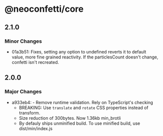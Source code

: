 # @neoconfetti/core

## 2.1.0

### Minor Changes

- 01a3b51: Fixes, setting any option to undefined reverts it to default value, more fine grained reactivity. If the particlesCount doesn't change, confetti isn't recreated.

## 2.0.0

### Major Changes

- a933eb4: - Remove runtime validation. Rely on TypeScript's checking
  - BREAKING: Use `translate` and `rotate` CSS properties instead of transform.
  - Size reduction of 300bytes. Now 1.36kb min_brotli
  - By defauly ships unminified build. To use minified build, use dist/min/index.js
